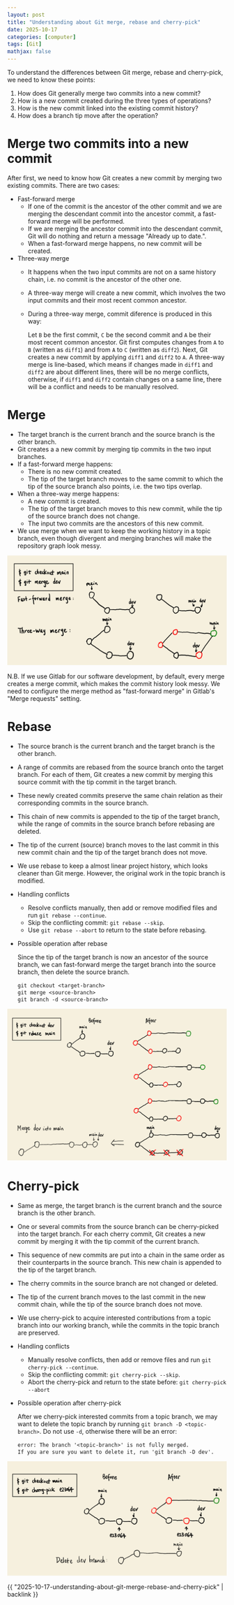 ```yaml
---
layout: post
title: "Understanding about Git merge, rebase and cherry-pick"
date: 2025-10-17
categories: [computer]
tags: [Git]
mathjax: false
---
```


To understand the differences between Git merge, rebase and cherry-pick, we need to know these points:

1.  How does Git generally merge two commits into a new commit?
2.  How is a new commit created during the three types of operations?
3.  How is the new commit linked into the existing commit history?
4.  How does a branch tip move after the operation?


# Merge two commits into a new commit

After first, we need to know how Git creates a new commit by merging two existing commits. There are two cases:

-   Fast-forward merge
    -   If one of the commit is the ancestor of the other commit and we are merging the descendant commit into the ancestor commit, a fast-forward merge will be performed.
    -   If we are merging the ancestor commit into the descendant commit, Git will do nothing and return a message "Already up to date.".
    -   When a fast-forward merge happens, no new commit will be created.
-   Three-way merge
    -   It happens when the two input commits are not on a same history chain, i.e. no commit is the ancestor of the other one.
    -   A three-way merge will create a new commit, which involves the two input commits and their most recent common ancestor.
    -   During a three-way merge, commit diference is produced in this way:
        
        Let `B` be the first commit, `C` be the second commit and `A` be their most recent common ancestor. Git first computes changes from `A` to `B` (written as `diff1`) and from `A` to `C` (written as `diff2`). Next, Git creates a new commit by applying `diff1` and `diff2` to `A`. A three-way merge is line-based, which means if changes made in `diff1` and `diff2` are about different lines, there will be no merge conflicts, otherwise, if `diff1` and `diff2` contain changes on a same line, there will be a conflict and needs to be manually resolved.


# Merge

-   The target branch is the current branch and the source branch is the other branch.
-   Git creates a a new commit by merging tip commits in the two input branches.
-   If a fast-forward merge happens:
    -   There is no new commit created.
    -   The tip of the target branch moves to the same commit to which the tip of the source branch also points, i.e. the two tips overlap.
-   When a three-way merge happens:
    -   A new commit is created.
    -   The tip of the target branch moves to this new commit, while the tip of the source branch does not change.
    -   The input two commits are the ancestors of this new commit.
-   We use merge when we want to keep the working history in a topic branch, even though divergent and merging branches will make the repository graph look messy.

![img](/figures/2025-10-17-15-38-40-git-merge_export.png)

N.B. If we use Gitlab for our software development, by default, every merge creates a merge commit, which makes the commit history look messy. We need to configure the merge method as "fast-forward merge" in Gitlab's "Merge requests" setting.

# Rebase

-   The source branch is the current branch and the target branch is the other branch.
-   A range of commits are rebased from the source branch onto the target branch. For each of them, Git creates a new commit by merging this source commit with the tip commit in the target branch.
-   These newly created commits preserve the same chain relation as their corresponding commits in the source branch.
-   This chain of new commits is appended to the tip of the target branch, while the range of commits in the source branch before rebasing are deleted.
-   The tip of the current (source) branch moves to the last commit in this new commit chain and the tip of the target branch does not move.
-   We use rebase to keep a almost linear project history, which looks cleaner than Git merge. However, the original work in the topic branch is modified.
-   Handling conflicts
    -   Resolve conflicts manually, then add or remove modified files and run `git rebase --continue`.
    -   Skip the conflicting commit: `git rebase --skip`.
    -   Use `git rebase --abort` to return to the state before rebasing.

-   Possible operation after rebase
    
    Since the tip of the target branch is now an ancestor of the source branch, we can fast-forward merge the target branch into the source branch, then delete the source branch.
    
    ```text
    git checkout <target-branch>
    git merge <source-branch>
    git branch -d <source-branch>
    ```

![img](/figures/2025-10-17-15-40-14-git-rebase_export.png)


# Cherry-pick

-   Same as merge, the target branch is the current branch and the source branch is the other branch.
-   One or several commits from the source branch can be cherry-picked into the target branch. For each cherry commit, Git creates a new commit by merging it with the tip commit of the current branch.
-   This sequence of new commits are put into a chain in the same order as their counterparts in the source branch. This new chain is appended to the tip of the target branch.
-   The cherry commits in the source branch are not changed or deleted.
-   The tip of the current branch moves to the last commit in the new commit chain, while the tip of the source branch does not move.
-   We use cherry-pick to acquire interested contributions from a topic branch into our working branch, while the commits in the topic branch are preserved.
-   Handling conflicts
    -   Manually resolve conflicts, then add or remove files and run `git cherry-pick --continue`.
    -   Skip the conflicting commit: `git cherry-pick --skip`.
    -   Abort the cherry-pick and return to the state before: `git cherry-pick --abort`

-   Possible operation after cherry-pick
    
    After we cherry-pick interested commits from a topic branch, we may want to delete the topic branch by running `git branch -D <topic-branch>`. Do not use `-d`, otherwise there will be an error:
    
    ```text
    error: The branch '<topic-branch>' is not fully merged.
    If you are sure you want to delete it, run 'git branch -D dev'.
    ```

![img](/figures/2025-10-17-15-49-13-git-cherry-pick_export.png)

{{ "2025-10-17-understanding-about-git-merge-rebase-and-cherry-pick" | backlink }}

